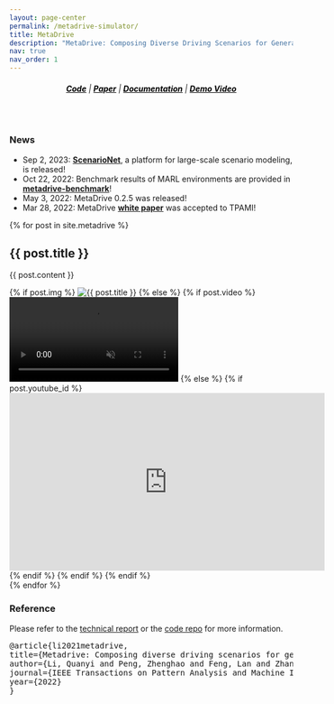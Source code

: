 ```yaml
---
layout: page-center
permalink: /metadrive-simulator/
title: MetaDrive
description: "MetaDrive: Composing Diverse Driving Scenarios for Generalizable Reinforcement Learning"
nav: true
nav_order: 1
---
```


<div class="col-12 md-5"  align="center">
    <h6 style="text-align: center">
        <a href="https://github.com/metadriverse/metadrive" style="color: black;"><b>Code</b></a> |
        <a href="https://arxiv.org/pdf/2109.12674.pdf" style="color: black;"><b>Paper</b></a> |
        <a href="https://metadrive-simulator.readthedocs.io/en/latest/" style="color: black;"><b>Documentation</b></a> |
        <a href="https://www.youtube.com/embed/3ziJPqC_-T4" style="color: black;"><b>Demo Video</b></a>
    </h6>
</div>



<div class="news-container">
    <p><br>
            <h3>News</h3>
        <ul>
            <li>
                Sep 2, 2023: <a class="bar" href="../scenarionet/"><b>ScenarioNet</b></a>, a platform for large-scale scenario modeling, is released!
            </li>
            <li>
                Oct 22, 2022: Benchmark results of MARL environments are provided in <a class="bar" href="https://github.com/metadriverse/metadrive-benchmark"><b>metadrive-benchmark</b></a>!
            </li>
            <li>
                May 3, 2022: MetaDrive 0.2.5 was released!
            </li>
            <li>
                Mar 28, 2022: MetaDrive <a class="bar" href="https://arxiv.org/pdf/2109.12674.pdf"><b>white paper</b></a> was accepted to TPAMI!
            </li>
        </ul>
    </p>
</div>



<div class="metadrive">
  {% for post in site.metadrive %}
  <div class="container metadrive">
    <div class="text">
      <h2>{{ post.title }}</h2>
      <p>{{ post.content }}</p>
    </div>
    <div class="image">
      {% if post.img %}
        <img src="{{ post.img | relative_url }}" alt="{{ post.title }}" />
      {% else %}
        {% if post.video %}
        <video autoplay loop muted>
          <source src="{{ post.video | relative_url }}" type="video/mp4">
          Your browser does not support the video tag.
        </video>
        {% else %}
          {% if post.youtube_id %}
            <iframe width="560" height="315" src="https://www.youtube.com/embed/{{ post.youtube_id }}?autoplay=1&loop=1&mute=1&playlist={{ post.youtube_id }}" frameborder="0" allow="accelerometer; autoplay; clipboard-write; encrypted-media; gyroscope; picture-in-picture" allowfullscreen></iframe>
          {% endif %}
        {% endif %}
      {% endif %}
    </div>
  </div>
  {% endfor %}
</div>




<div class="bibtex">
    <h3>Reference</h3>
    Please refer to the <a href="https://arxiv.org/pdf/2109.12674.pdf">technical report</a> or the <a href="https://github.com/metadriverse/metadrive">code repo</a> for more information.
    <pre>
@article{li2021metadrive,
title={Metadrive: Composing diverse driving scenarios for generalizable reinforcement learning},
author={Li, Quanyi and Peng, Zhenghao and Feng, Lan and Zhang, Qihang and Xue, Zhenghai and Zhou, Bolei},
journal={IEEE Transactions on Pattern Analysis and Machine Intelligence},
year={2022}
}
    </pre>
</div>